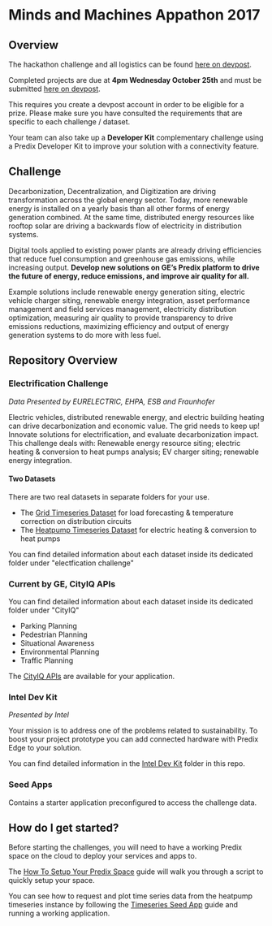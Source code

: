# Minds and Machines Appathon 2017

## Overview
The hackathon challenge and all logistics can be found [here on devpost](https://mmsf17.devpost.com/).

Completed projects are due at **4pm Wednesday October 25th** and must be submitted [here on devpost](https://mmsf17.devpost.com/submissions).

This requires you create a devpost account in order to be eligible for a prize. Please make sure you have consulted the requirements that are specific to each challenge / dataset.

Your team can also take up a **Developer Kit** complementary challenge using a Predix Developer Kit to improve your solution with a connectivity feature.

## Challenge
Decarbonization, Decentralization, and Digitization are driving transformation across the global energy sector.  Today, more renewable energy is installed on a yearly basis than all other forms of energy generation combined.  At the same time, distributed energy resources like rooftop solar are driving a backwards flow of electricity in distribution systems.

Digital tools applied to existing power plants are already driving efficiencies that reduce fuel consumption and greenhouse gas emissions, while increasing output.  **Develop new solutions on GE’s Predix platform to drive the future of energy, reduce emissions, and improve air quality for all.**

Example solutions include renewable energy generation siting, electric vehicle charger siting, renewable energy integration, asset performance management and field services management, electricity distribution optimization, measuring air quality to provide transparency to drive emissions reductions, maximizing efficiency and output of energy generation systems to do more with less fuel.


## Repository Overview

### Electrification Challenge
*Data Presented by EURELECTRIC, EHPA, ESB and Fraunhofer*

Electric vehicles, distributed renewable energy, and electric building heating can drive decarbonization and economic value.  The grid needs to keep up!  Innovate solutions for electrification, and evaluate decarbonization impact. This challenge deals with: Renewable energy resource siting; electric heating & conversion to heat pumps analysis; EV charger siting; renewable energy integration.

#### Two Datasets
There are two real datasets in separate folders for your use.
- The [Grid Timeseries Dataset](https://github.com/PredixDev/minds-machines-sf/tree/master/Electrification%20Challenge/Grid%20Timeseries%20Dataset) for load forecasting & temperature correction on distribution circuits
- The [Heatpump Timeseries Dataset](https://github.com/PredixDev/minds-machines-sf/tree/master/Electrification%20Challenge/Heatpump%20Timeseries%20Dataset) for electric heating & conversion to heat pumps

You can find detailed information about each dataset inside its dedicated folder under "electfication challenge"

### Current by GE, CityIQ APIs

You can find detailed information about each dataset inside its dedicated folder under "CityIQ"

- Parking Planning
- Pedestrian Planning
- Situational Awareness
- Environmental Planning
- Traffic Planning

The [CityIQ APIs](https://developer.currentbyge.com/cityiq) are available for your application.

### Intel Dev Kit

*Presented by Intel*

Your mission is to address one of the problems related to sustainability. To boost your project prototype you can add connected hardware with Predix Edge to your solution.

You can find detailed information in the [Intel Dev Kit](https://github.com/PredixDev/minds-machines-sf/tree/master/Intel%20Dev%20Kit) folder in this repo.

### Seed Apps
Contains a starter application preconfigured to access the challenge data.

## How do I get started?
Before starting the challenges, you will need to have a working Predix space on the cloud to deploy your services and apps to.

The [How To Setup Your Predix Space](https://github.com/PredixDev/minds-machines-sf/blob/master/How%20To%20Setup%20Your%20Predix%20Space.md) guide will walk you through a script to quickly setup your space.

You can see how to request and plot time series data from the heatpump timeseries instance by following the [Timeseries Seed App](https://github.com/PredixDev/minds-machines-sf/tree/master/Seed%20Apps/timeseries_seed_app) guide and running a working application.
